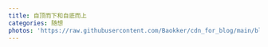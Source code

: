 ```yaml
---
title: 自顶而下和自底而上
categories: 随想
photos: 'https://raw.githubusercontent.com/Baokker/cdn_for_blog/main/blog_imgs/defaultImages.jpg'
---
```


